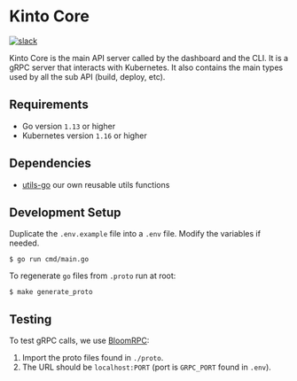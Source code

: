 # Kinto Core
[![slack](https://img.shields.io/badge/slack-kintoproj-brightgreen)](https://slack.kintohub.com)

Kinto Core is the main API server called by the dashboard and the CLI. It is a gRPC server that interacts with Kubernetes. It also contains the main types used by all the sub API (build, deploy, etc).

## Requirements

* Go version `1.13` or higher
* Kubernetes version `1.16` or higher

## Dependencies

- [utils-go](https://github.com/kintohub/utils-go) our own reusable utils functions

## Development Setup

Duplicate the `.env.example` file into a `.env` file. Modify the variables if needed.

```shell script
$ go run cmd/main.go
```

To regenerate `go` files from `.proto` run at root:

```shell script
$ make generate_proto
```

## Testing

To test gRPC calls, we use [BloomRPC](https://github.com/uw-labs/bloomrpc):

1. Import the proto files found in `./proto`.
2. The URL should be `localhost:PORT` (port is `GRPC_PORT` found in `.env`).
